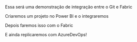 Essa será uma demonstração de integração entre o Git e Fabric

Criaremos um projeto no Power BI e o integraremos

Depois faremos isso com o Fabric

E ainda replicaremos com AzureDevOps!



